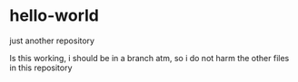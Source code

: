 # hello-world
just another repository

Is this working, i should be in a branch atm, so i do not harm the other files in this repository
